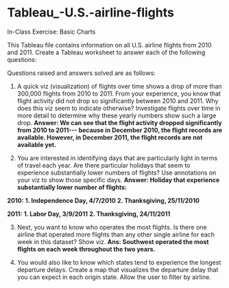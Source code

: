 # Tableau_-U.S.-airline-flights

In-Class Exercise: Basic Charts

This Tableau file contains information on all U.S. airline flights from 2010 and 2011. Create a
Tableau worksheet to answer each of the following questions:

Questions raised and answers solved are as follows:

1. A quick viz (visualization) of flights over time shows a drop of more than 300,000 flights from 2010 to 2011. From your experience, you know that flight activity did not drop so significantly between 2010 and 2011. Why does this viz seem to indicate otherwise? Investigate flights over time in more detail to determine why these yearly numbers show such a large drop.
**Answer: We can see that the flight activity dropped significantly from 2010 to 2011--- because in December 2010, the flight records are available. However, in December 2011, the flight records are not available yet.**

2. You are interested in identifying days that are particularly light in terms of travel each year. Are there particular holidays that seem to experience substantially lower numbers of flights? Use annotations on your viz to show those specific days. 
**Answer: 
Holiday that experience substantially lower number of flights:**

**2010:**
**1. Independence Day, 4/7/2010**
**2. Thanksgiving, 25/11/2010**

**2011:**
**1. Labor Day, 3/9/2011**
**2. Thanksgiving, 24/11/2011**

3. Next, you want to know who operates the most flights. Is there one airline that operated more flights than any other single airline for each week in this dataset? Show viz. 
**Ans: Southwest operated the most flights on each week throughout the two years.**

4. You would also like to know which states tend to experience the longest departure delays. Create a map that visualizes the departure delay that you can expect in each origin state. Allow the user to filter by airline. 

